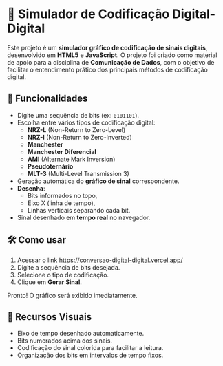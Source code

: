 # 📄 Simulador de Codificação Digital-Digital

Este projeto é um **simulador gráfico de codificação de sinais digitais**, desenvolvido em **HTML5** e **JavaScript**.
O projeto foi criado como material de apoio para a disciplina de **Comunicação de Dados**, com o objetivo de facilitar o entendimento prático dos principais métodos de codificação digital.

## 🚀 Funcionalidades

- Digite uma sequência de bits (ex: `0101101`).
- Escolha entre vários tipos de codificação digital:
  - **NRZ-L** (Non-Return to Zero-Level)
  - **NRZ-I** (Non-Return to Zero-Inverted)
  - **Manchester**
  - **Manchester Diferencial**
  - **AMI** (Alternate Mark Inversion)
  - **Pseudoternário**
  - **MLT-3** (Multi-Level Transmission 3)
- Geração automática do **gráfico de sinal** correspondente.
- **Desenha**:
  - Bits informados no topo,
  - Eixo X (linha de tempo),
  - Linhas verticais separando cada bit.
- Sinal desenhado em **tempo real** no navegador.

## 🛠️ Como usar

1. Acessar o link https://conversao-digital-digital.vercel.app/
2. Digite a sequência de bits desejada.
3. Selecione o tipo de codificação.
4. Clique em **Gerar Sinal**.

Pronto! O gráfico será exibido imediatamente.

## 🎨 Recursos Visuais

- Eixo de tempo desenhado automaticamente.
- Bits numerados acima dos sinais.
- Codificação do sinal colorida para facilitar a leitura.
- Organização dos bits em intervalos de tempo fixos.
